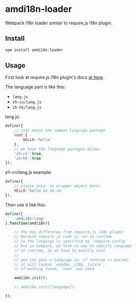# amdi18n-loader

Webpack i18n loader similar to require.js i18n plugin.

## Install

```sh
npm install amdi18n-loader
```

## Usage

First look at require.js i18n plugin's docs [at here](http://requirejs.org/docs/api.html#i18n).

The language part is like this:

- `lang.js`
- `zh-cn/lang.js`
- `zh-hk/lang.js`

lang.js:

```javascript
define({
    // root means the common language package
    root:{
        HELLO:'hello'
    },
    // we have the language packages below:
    'zh-cn':true,
    'zh-hk':true
});
```

zh-cn/lang.js example:

```javascript
define({
    // please note: no wrapper object here!
    HELLO:'hello in zh-cn'
});
```

Then use it like this:

```javascript
define([
    'amdi18n!lang'
],function(amdi18n){

    // the key difference from require.js i18n plugin
    // because require.js code is run in runtime
    // so the language is specified by `require.config`
    // but in webpack, we have no way to specify language
    // in runtime, so we have to manully init
    //
    // you can pass a language in, if nothing is passed,
    // it will lookup `window._i18n._locale`,
    // if nothing found, `root` was used.

    amdi18n.init();

    // amdi18n.init([language]);

});
```
